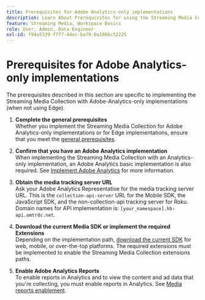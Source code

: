 ```yaml
---
title: Prerequisites for Adobe Analytics-only implementations
description: Learn About Prerequisites for using the Streaming Media Collection with Adobe Analytics-only implementations
feature: Streaming Media, Workspace Basics
role: User, Admin, Data Engineer
exl-id: f94a5339-f777-44ec-ba79-0a1986c52225
---
```

# Prerequisites for Adobe Analytics-only implementations

The prerequisites described in this section are specific to implementing the Streaming Media Collection with Adobe-Analytics-only implementations (when not using Edge).

1. **Complete the general prerequisites**<br>
Whether you implement the Streaming Media Collection for Adobe Analytics-only implementations or for Edge implementations, ensure that you meet the [general prerequisites](/help/getting-started/prereqs.md).

1. **Confirm that you have an Adobe Analytics implementation**<br>
When implementing the Streaming Media Collection with an Analytics-only implementation, an Adobe Analytics basic implementation is also required. See [Implement Adobe Analytics](https://experienceleague.adobe.com/docs/analytics/implementation/home.html) for more information.

1. **Obtain the media tracking server URL**<br>
Ask your Adobe Analytics Representative for the media tracking server URL. This is the `collection-api-server` URL for the Mobile SDK, the JavaScript SDK, and the non-collection-api tracking server for Roku. Domain names for API implementation is: `[your_namespace].hb-api.omtrdc.net`.

1. **Download the current Media SDK or implement the required Extensions**<br>
Depending on the implementation path, [download the current SDK](/help/getting-started/download-sdks.md) for web, mobile, or over-the-top platforms. The required extensions must be implemented to enable the Streaming Media Collection extensions paths.

1. **Enable Adobe Analytics Reports**<br>
To enable reports in Analytics and to view the content and ad data that you're collecting, you must enable reports in Analytics. See [Media reports enablement](/help/reporting/media-reports-enable.md).
